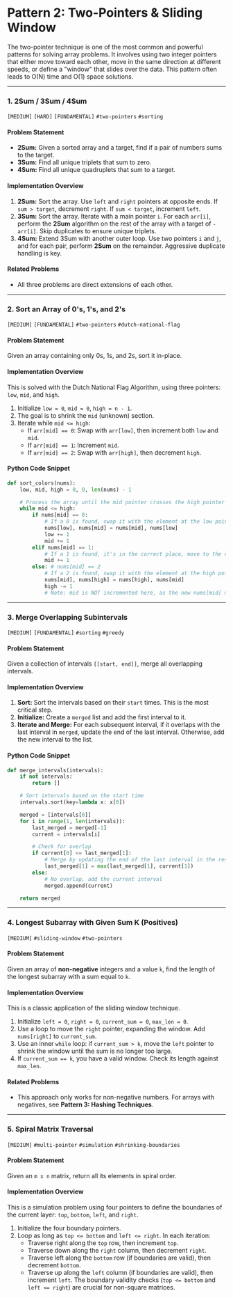 # Pattern 2: Two-Pointers & Sliding Window

The two-pointer technique is one of the most common and powerful patterns for solving array problems. It involves using two integer pointers that either move toward each other, move in the same direction at different speeds, or define a "window" that slides over the data. This pattern often leads to O(N) time and O(1) space solutions.

---

### 1. 2Sum / 3Sum / 4Sum
`[MEDIUM]` `[HARD]` `[FUNDAMENTAL]` `#two-pointers` `#sorting`

#### Problem Statement
- **2Sum:** Given a sorted array and a target, find if a pair of numbers sums to the target.
- **3Sum:** Find all unique triplets that sum to zero.
- **4Sum:** Find all unique quadruplets that sum to a target.

#### Implementation Overview
1.  **2Sum:** Sort the array. Use `left` and `right` pointers at opposite ends. If `sum > target`, decrement `right`. If `sum < target`, increment `left`.
2.  **3Sum:** Sort the array. Iterate with a main pointer `i`. For each `arr[i]`, perform the **2Sum** algorithm on the rest of the array with a target of `-arr[i]`. Skip duplicates to ensure unique triplets.
3.  **4Sum:** Extend 3Sum with another outer loop. Use two pointers `i` and `j`, and for each pair, perform **2Sum** on the remainder. Aggressive duplicate handling is key.

#### Related Problems
- All three problems are direct extensions of each other.

---

### 2. Sort an Array of 0's, 1's, and 2's
`[MEDIUM]` `[FUNDAMENTAL]` `#two-pointers` `#dutch-national-flag`

#### Problem Statement
Given an array containing only 0s, 1s, and 2s, sort it in-place.

#### Implementation Overview
This is solved with the Dutch National Flag Algorithm, using three pointers: `low`, `mid`, and `high`.
1.  Initialize `low = 0`, `mid = 0`, `high = n - 1`.
2.  The goal is to shrink the `mid` (unknown) section.
3.  Iterate while `mid <= high`:
    -   If `arr[mid] == 0`: Swap with `arr[low]`, then increment both `low` and `mid`.
    -   If `arr[mid] == 1`: Increment `mid`.
    -   If `arr[mid] == 2`: Swap with `arr[high]`, then decrement `high`.

#### Python Code Snippet
```python
def sort_colors(nums):
    low, mid, high = 0, 0, len(nums) - 1

    # Process the array until the mid pointer crosses the high pointer
    while mid <= high:
        if nums[mid] == 0:
            # If a 0 is found, swap it with the element at the low pointer
            nums[low], nums[mid] = nums[mid], nums[low]
            low += 1
            mid += 1
        elif nums[mid] == 1:
            # If a 1 is found, it's in the correct place, move to the next element
            mid += 1
        else: # nums[mid] == 2
            # If a 2 is found, swap it with the element at the high pointer
            nums[mid], nums[high] = nums[high], nums[mid]
            high -= 1
            # Note: mid is NOT incremented here, as the new nums[mid] needs to be processed
```

---

### 3. Merge Overlapping Subintervals
`[MEDIUM]` `[FUNDAMENTAL]` `#sorting` `#greedy`

#### Problem Statement
Given a collection of intervals `[[start, end]]`, merge all overlapping intervals.

#### Implementation Overview
1.  **Sort:** Sort the intervals based on their `start` times. This is the most critical step.
2.  **Initialize:** Create a `merged` list and add the first interval to it.
3.  **Iterate and Merge:** For each subsequent interval, if it overlaps with the last interval in `merged`, update the end of the last interval. Otherwise, add the new interval to the list.

#### Python Code Snippet
```python
def merge_intervals(intervals):
    if not intervals:
        return []

    # Sort intervals based on the start time
    intervals.sort(key=lambda x: x[0])

    merged = [intervals[0]]
    for i in range(1, len(intervals)):
        last_merged = merged[-1]
        current = intervals[i]

        # Check for overlap
        if current[0] <= last_merged[1]:
            # Merge by updating the end of the last interval in the result
            last_merged[1] = max(last_merged[1], current[1])
        else:
            # No overlap, add the current interval
            merged.append(current)

    return merged
```

---

### 4. Longest Subarray with Given Sum K (Positives)
`[MEDIUM]` `#sliding-window` `#two-pointers`

#### Problem Statement
Given an array of **non-negative** integers and a value `k`, find the length of the longest subarray with a sum equal to `k`.

#### Implementation Overview
This is a classic application of the sliding window technique.
1.  Initialize `left = 0`, `right = 0`, `current_sum = 0`, `max_len = 0`.
2.  Use a loop to move the `right` pointer, expanding the window. Add `nums[right]` to `current_sum`.
3.  Use an inner `while` loop: if `current_sum > k`, move the `left` pointer to shrink the window until the sum is no longer too large.
4.  If `current_sum == k`, you have a valid window. Check its length against `max_len`.

#### Related Problems
- This approach only works for non-negative numbers. For arrays with negatives, see **Pattern 3: Hashing Techniques**.

---

### 5. Spiral Matrix Traversal
`[MEDIUM]` `#multi-pointer` `#simulation` `#shrinking-boundaries`

#### Problem Statement
Given an `m x n` matrix, return all its elements in spiral order.

#### Implementation Overview
This is a simulation problem using four pointers to define the boundaries of the current layer: `top`, `bottom`, `left`, and `right`.
1.  Initialize the four boundary pointers.
2.  Loop as long as `top <= bottom` and `left <= right`. In each iteration:
    -   Traverse right along the `top` row, then increment `top`.
    -   Traverse down along the `right` column, then decrement `right`.
    -   Traverse left along the `bottom` row (if boundaries are valid), then decrement `bottom`.
    -   Traverse up along the `left` column (if boundaries are valid), then increment `left`.
The boundary validity checks (`top <= bottom` and `left <= right`) are crucial for non-square matrices.
